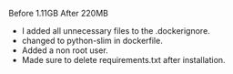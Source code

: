 Before 1.11GB
After 220MB

- I added all unnecessary files to the .dockerignore.
- changed to python-slim in dockerfile.
- Added a non root user.
- Made sure to delete requirements.txt after installation.